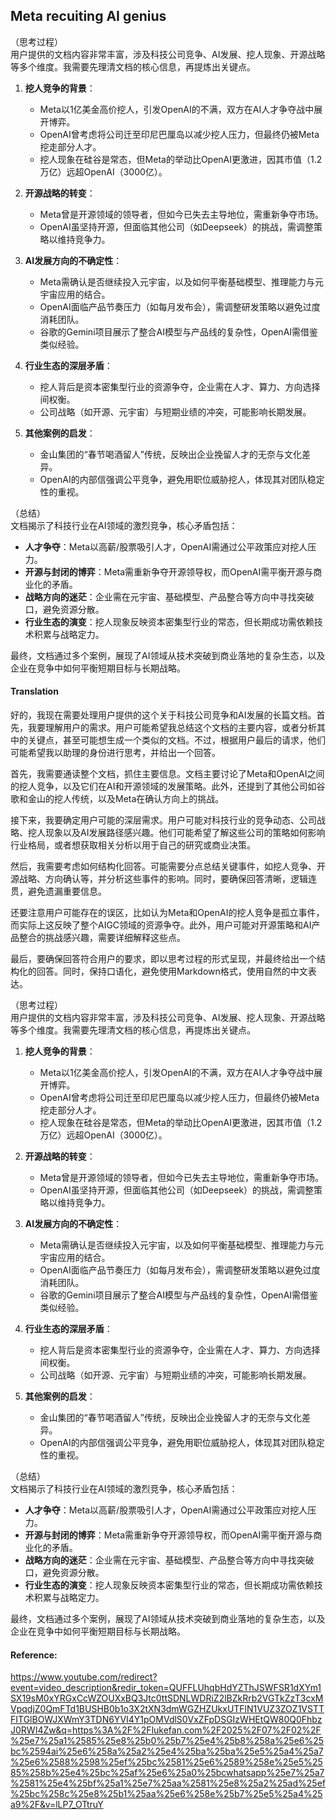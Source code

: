 ## Meta recuiting AI genius

<think>
</think>

（思考过程）  
用户提供的文档内容非常丰富，涉及科技公司竞争、AI发展、挖人现象、开源战略等多个维度。我需要先理清文档的核心信息，再提炼出关键点。  

1. **挖人竞争的背景**：  
   - Meta以1亿美金高价挖人，引发OpenAI的不满，双方在AI人才争夺战中展开博弈。  
   - OpenAI曾考虑将公司迁至印尼巴厘岛以减少挖人压力，但最终仍被Meta挖走部分人才。  
   - 挖人现象在硅谷是常态，但Meta的举动比OpenAI更激进，因其市值（1.2万亿）远超OpenAI（3000亿）。  

2. **开源战略的转变**：  
   - Meta曾是开源领域的领导者，但如今已失去主导地位，需重新争夺市场。  
   - OpenAI虽坚持开源，但面临其他公司（如Deepseek）的挑战，需调整策略以维持竞争力。  

3. **AI发展方向的不确定性**：  
   - Meta需确认是否继续投入元宇宙，以及如何平衡基础模型、推理能力与元宇宙应用的结合。  
   - OpenAI面临产品节奏压力（如每月发布会），需调整研发策略以避免过度消耗团队。  
   - 谷歌的Gemini项目展示了整合AI模型与产品线的复杂性，OpenAI需借鉴类似经验。  

4. **行业生态的深层矛盾**：  
   - 挖人背后是资本密集型行业的资源争夺，企业需在人才、算力、方向选择间权衡。  
   - 公司战略（如开源、元宇宙）与短期业绩的冲突，可能影响长期发展。  

5. **其他案例的启发**：  
   - 金山集团的“春节喝酒留人”传统，反映出企业挽留人才的无奈与文化差异。  
   - OpenAI的内部信强调公平竞争，避免用职位威胁挖人，体现其对团队稳定性的重视。  

（总结）  
文档揭示了科技行业在AI领域的激烈竞争，核心矛盾包括：  
- **人才争夺**：Meta以高薪/股票吸引人才，OpenAI需通过公平政策应对挖人压力。  
- **开源与封闭的博弈**：Meta需重新争夺开源领导权，而OpenAI需平衡开源与商业化的矛盾。  
- **战略方向的迷茫**：企业需在元宇宙、基础模型、产品整合等方向中寻找突破口，避免资源分散。  
- **行业生态的演变**：挖人现象反映资本密集型行业的常态，但长期成功需依赖技术积累与战略定力。  

最终，文档通过多个案例，展现了AI领域从技术突破到商业落地的复杂生态，以及企业在竞争中如何平衡短期目标与长期战略。</document>

#### Translation 

<think>
好的，我现在需要处理用户提供的这个关于科技公司竞争和AI发展的长篇文档。首先，我要理解用户的需求。用户可能希望我总结这个文档的主要内容，或者分析其中的关键点，甚至可能想生成一个类似的文档。不过，根据用户最后的请求，他们可能希望我以助理的身份进行思考，并给出一个回答。

首先，我需要通读整个文档，抓住主要信息。文档主要讨论了Meta和OpenAI之间的挖人竞争，以及它们在AI和开源领域的发展策略。此外，还提到了其他公司如谷歌和金山的挖人传统，以及Meta在确认方向上的挑战。

接下来，我要确定用户可能的深层需求。用户可能对科技行业的竞争动态、公司战略、挖人现象以及AI发展路径感兴趣。他们可能希望了解这些公司的策略如何影响行业格局，或者想获取相关分析以用于自己的研究或商业决策。

然后，我需要考虑如何结构化回答。可能需要分点总结关键事件，如挖人竞争、开源战略、方向确认等，并分析这些事件的影响。同时，要确保回答清晰，逻辑连贯，避免遗漏重要信息。

还要注意用户可能存在的误区，比如认为Meta和OpenAI的挖人竞争是孤立事件，而实际上这反映了整个AIGC领域的资源争夺。此外，用户可能对开源策略和AI产品整合的挑战感兴趣，需要详细解释这些点。

最后，要确保回答符合用户的要求，即以思考过程的形式呈现，并最终给出一个结构化的回答。同时，保持口语化，避免使用Markdown格式，使用自然的中文表达。
</think>

（思考过程）  
用户提供的文档内容非常丰富，涉及科技公司竞争、AI发展、挖人现象、开源战略等多个维度。我需要先理清文档的核心信息，再提炼出关键点。  

1. **挖人竞争的背景**：  
   - Meta以1亿美金高价挖人，引发OpenAI的不满，双方在AI人才争夺战中展开博弈。  
   - OpenAI曾考虑将公司迁至印尼巴厘岛以减少挖人压力，但最终仍被Meta挖走部分人才。  
   - 挖人现象在硅谷是常态，但Meta的举动比OpenAI更激进，因其市值（1.2万亿）远超OpenAI（3000亿）。  

2. **开源战略的转变**：  
   - Meta曾是开源领域的领导者，但如今已失去主导地位，需重新争夺市场。  
   - OpenAI虽坚持开源，但面临其他公司（如Deepseek）的挑战，需调整策略以维持竞争力。  

3. **AI发展方向的不确定性**：  
   - Meta需确认是否继续投入元宇宙，以及如何平衡基础模型、推理能力与元宇宙应用的结合。  
   - OpenAI面临产品节奏压力（如每月发布会），需调整研发策略以避免过度消耗团队。  
   - 谷歌的Gemini项目展示了整合AI模型与产品线的复杂性，OpenAI需借鉴类似经验。  

4. **行业生态的深层矛盾**：  
   - 挖人背后是资本密集型行业的资源争夺，企业需在人才、算力、方向选择间权衡。  
   - 公司战略（如开源、元宇宙）与短期业绩的冲突，可能影响长期发展。  

5. **其他案例的启发**：  
   - 金山集团的“春节喝酒留人”传统，反映出企业挽留人才的无奈与文化差异。  
   - OpenAI的内部信强调公平竞争，避免用职位威胁挖人，体现其对团队稳定性的重视。  

（总结）  
文档揭示了科技行业在AI领域的激烈竞争，核心矛盾包括：  
- **人才争夺**：Meta以高薪/股票吸引人才，OpenAI需通过公平政策应对挖人压力。  
- **开源与封闭的博弈**：Meta需重新争夺开源领导权，而OpenAI需平衡开源与商业化的矛盾。  
- **战略方向的迷茫**：企业需在元宇宙、基础模型、产品整合等方向中寻找突破口，避免资源分散。  
- **行业生态的演变**：挖人现象反映资本密集型行业的常态，但长期成功需依赖技术积累与战略定力。  

最终，文档通过多个案例，展现了AI领域从技术突破到商业落地的复杂生态，以及企业在竞争中如何平衡短期目标与长期战略。

#### Reference: 

https://www.youtube.com/redirect?event=video_description&redir_token=QUFFLUhqbHdYZThJSWFSR1dXYm1SX19sM0xYRGxCcWZOUXxBQ3Jtc0ttSDNLWDRiZ2lBZkRrb2VGTkZzT3cxMVpqdjZ0QmFTd1BUSHB0b1o3X2tXN3dmWGZHZUkxUTFlN1VUZ3ZOZ1VSTTFITGlBOWJXWmY3TDN6YVI4Y1pOMVdlS0VxZFpDSGIzWHEtQW80Q0FhbzJ0RWI4Zw&q=https%3A%2F%2Flukefan.com%2F2025%2F07%2F02%2F%25e7%25a1%2585%25e8%25b0%25b7%25e4%25b8%258a%25e6%25bc%2594ai%25e6%258a%25a2%25e4%25ba%25ba%25e5%25a4%25a7%25e6%2588%2598%25ef%25bc%2581%25e6%2589%258e%25e5%2585%258b%25e4%25bc%25af%25e6%25a0%25bcwhatsapp%25e7%25a7%2581%25e4%25bf%25a1%25e7%25aa%2581%25e8%25a2%25ad%25ef%25bc%258c%25e8%25b1%25aa%25e6%258e%25b7%25e5%25a4%25a9%2F&v=lLP7_OTtruY
